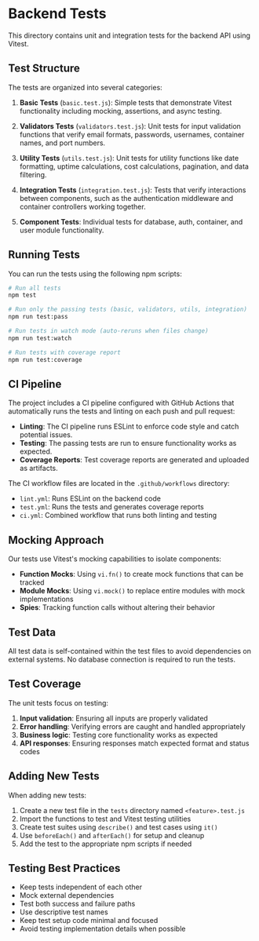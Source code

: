 # Backend Tests

This directory contains unit and integration tests for the backend API using Vitest.

## Test Structure

The tests are organized into several categories:

1. **Basic Tests** (`basic.test.js`): Simple tests that demonstrate Vitest functionality including mocking, assertions, and async testing.

2. **Validators Tests** (`validators.test.js`): Unit tests for input validation functions that verify email formats, passwords, usernames, container names, and port numbers.

3. **Utility Tests** (`utils.test.js`): Unit tests for utility functions like date formatting, uptime calculations, cost calculations, pagination, and data filtering.

4. **Integration Tests** (`integration.test.js`): Tests that verify interactions between components, such as the authentication middleware and container controllers working together.

5. **Component Tests**: Individual tests for database, auth, container, and user module functionality.

## Running Tests

You can run the tests using the following npm scripts:

```bash
# Run all tests
npm test

# Run only the passing tests (basic, validators, utils, integration)
npm run test:pass

# Run tests in watch mode (auto-reruns when files change)
npm run test:watch

# Run tests with coverage report
npm run test:coverage
```

## CI Pipeline

The project includes a CI pipeline configured with GitHub Actions that automatically runs the tests and linting on each push and pull request:

- **Linting**: The CI pipeline runs ESLint to enforce code style and catch potential issues.
- **Testing**: The passing tests are run to ensure functionality works as expected.
- **Coverage Reports**: Test coverage reports are generated and uploaded as artifacts.

The CI workflow files are located in the `.github/workflows` directory:
- `lint.yml`: Runs ESLint on the backend code
- `test.yml`: Runs the tests and generates coverage reports
- `ci.yml`: Combined workflow that runs both linting and testing

## Mocking Approach

Our tests use Vitest's mocking capabilities to isolate components:

- **Function Mocks**: Using `vi.fn()` to create mock functions that can be tracked
- **Module Mocks**: Using `vi.mock()` to replace entire modules with mock implementations
- **Spies**: Tracking function calls without altering their behavior

## Test Data

All test data is self-contained within the test files to avoid dependencies on external systems. No database connection is required to run the tests.

## Test Coverage

The unit tests focus on testing:

1. **Input validation**: Ensuring all inputs are properly validated
2. **Error handling**: Verifying errors are caught and handled appropriately
3. **Business logic**: Testing core functionality works as expected
4. **API responses**: Ensuring responses match expected format and status codes

## Adding New Tests

When adding new tests:

1. Create a new test file in the `tests` directory named `<feature>.test.js`
2. Import the functions to test and Vitest testing utilities
3. Create test suites using `describe()` and test cases using `it()`
4. Use `beforeEach()` and `afterEach()` for setup and cleanup
5. Add the test to the appropriate npm scripts if needed

## Testing Best Practices

- Keep tests independent of each other
- Mock external dependencies
- Test both success and failure paths
- Use descriptive test names
- Keep test setup code minimal and focused
- Avoid testing implementation details when possible 